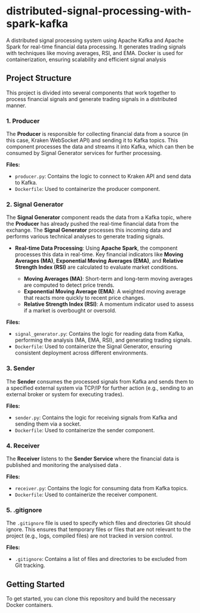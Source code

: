 # distributed-signal-processing-with-spark-kafka
A distributed signal processing system using Apache Kafka and Apache Spark for real-time financial data processing. It generates trading signals with techniques like moving averages, RSI, and EMA. Docker is used for containerization, ensuring scalability and efficient signal analysis

## Project Structure

This project is divided into several components that work together to process financial signals and generate trading signals in a distributed manner.

### 1. **Producer**

The **Producer** is responsible for collecting financial data from a source (in this case, Kraken WebSocket API) and sending it to Kafka topics. This component processes the data and streams it into Kafka, which can then be consumed by Signal Generator services for further processing.

**Files:**
- `producer.py`: Contains the logic to connect to Kraken API and send data to Kafka.
- `Dockerfile`: Used to containerize the producer component.

### 2. **Signal Generator**

The **Signal Generator** component reads the data from a Kafka topic, where the **Producer** has already pushed the real-time financial data from the exchange. The **Signal Generator** processes this incoming data and performs various technical analyses to generate trading signals.


- **Real-time Data Processing**: Using **Apache Spark**, the component processes this data in real-time. Key financial indicators like **Moving Averages (MA)**, **Exponential Moving Averages (EMA)**, and **Relative Strength Index (RSI)** are calculated to evaluate market conditions.
  
  - **Moving Averages (MA)**: Short-term and long-term moving averages are computed to detect price trends.
  - **Exponential Moving Average (EMA)**: A weighted moving average that reacts more quickly to recent price changes.
  - **Relative Strength Index (RSI)**: A momentum indicator used to assess if a market is overbought or oversold.


**Files:**
- `signal_generator.py`: Contains the logic for reading data from Kafka, performing the analysis (MA, EMA, RSI), and generating trading signals.
- `Dockerfile`: Used to containerize the Signal Generator, ensuring consistent deployment across different environments.


### 3. **Sender**

The **Sender** consumes the processed signals from Kafka and sends them to a specified external system via TCP/IP for further action (e.g., sending to an external broker or system for executing trades).

**Files:**
- `sender.py`: Contains the logic for receiving signals from Kafka and sending them via a socket.
- `Dockerfile`: Used to containerize the sender component.

### 4. **Receiver**

The **Receiver** listens to the **Sender Service** where the financial data is published and monitoring the analysised data .

**Files:**
- `receiver.py`: Contains the logic for consuming data from Kafka topics.
- `Dockerfile`: Used to containerize the receiver component.

### 5. **.gitignore**

The `.gitignore` file is used to specify which files and directories Git should ignore. This ensures that temporary files or files that are not relevant to the project (e.g., logs, compiled files) are not tracked in version control.

**Files:**
- `.gitignore`: Contains a list of files and directories to be excluded from Git tracking.

## Getting Started

To get started, you can clone this repository and build the necessary Docker containers.
